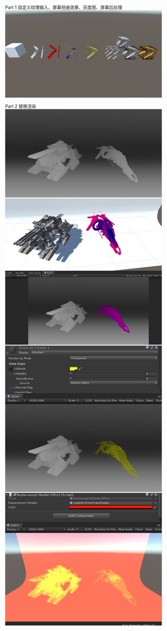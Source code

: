 Part 1
自定义纹理输入、屏幕扭曲效果、灰度图、屏幕后处理
![image](https://github.com/1091515459/shaderlabLaboratory/blob/master/part1.png)

Part 2
替换渲染
![image](https://github.com/1091515459/shaderlabLaboratory/blob/master/depth.png)
![image](https://github.com/1091515459/shaderlabLaboratory/blob/master/depth1.png)
![image](https://github.com/1091515459/shaderlabLaboratory/blob/master/depth2.png)
![image](https://github.com/1091515459/shaderlabLaboratory/blob/master/depth3.png)
